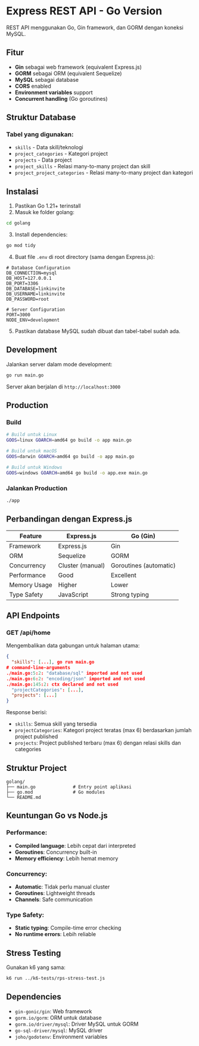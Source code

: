 # Express REST API - Go Version

REST API menggunakan Go, Gin framework, dan GORM dengan koneksi MySQL.

## Fitur

- **Gin** sebagai web framework (equivalent Express.js)
- **GORM** sebagai ORM (equivalent Sequelize)
- **MySQL** sebagai database
- **CORS** enabled
- **Environment variables** support
- **Concurrent handling** (Go goroutines)

## Struktur Database

### Tabel yang digunakan:
- `skills` - Data skill/teknologi
- `project_categories` - Kategori project
- `projects` - Data project
- `project_skills` - Relasi many-to-many project dan skill
- `project_project_categories` - Relasi many-to-many project dan kategori

## Instalasi

1. Pastikan Go 1.21+ terinstall
2. Masuk ke folder golang:
```bash
cd golang
```

3. Install dependencies:
```bash
go mod tidy
```

4. Buat file `.env` di root directory (sama dengan Express.js):
```env
# Database Configuration
DB_CONNECTION=mysql
DB_HOST=127.0.0.1
DB_PORT=3306
DB_DATABASE=linkinvite
DB_USERNAME=linkinvite
DB_PASSWORD=root

# Server Configuration
PORT=3000
NODE_ENV=development
```

5. Pastikan database MySQL sudah dibuat dan tabel-tabel sudah ada.

## Development

Jalankan server dalam mode development:

```bash
go run main.go
```

Server akan berjalan di `http://localhost:3000`

## Production

### Build

```bash
# Build untuk Linux
GOOS=linux GOARCH=amd64 go build -o app main.go

# Build untuk macOS
GOOS=darwin GOARCH=amd64 go build -o app main.go

# Build untuk Windows
GOOS=windows GOARCH=amd64 go build -o app.exe main.go
```

### Jalankan Production

```bash
./app
```

## Perbandingan dengan Express.js

| Feature | Express.js | Go (Gin) |
|---------|------------|----------|
| Framework | Express.js | Gin |
| ORM | Sequelize | GORM |
| Concurrency | Cluster (manual) | Goroutines (automatic) |
| Performance | Good | Excellent |
| Memory Usage | Higher | Lower |
| Type Safety | JavaScript | Strong typing |

## API Endpoints

### GET /api/home
Mengembalikan data gabungan untuk halaman utama:

```json
{
  "skills": [...], go run main.go 
# command-line-arguments
./main.go:5:2: "database/sql" imported and not used
./main.go:6:2: "encoding/json" imported and not used
./main.go:145:2: ctx declared and not used
  "projectCategories": [...],
  "projects": [...]
}
```

Response berisi:
- `skills`: Semua skill yang tersedia
- `projectCategories`: Kategori project teratas (max 6) berdasarkan jumlah project published
- `projects`: Project published terbaru (max 6) dengan relasi skills dan categories

## Struktur Project

```
golang/
├── main.go              # Entry point aplikasi
├── go.mod               # Go modules
└── README.md
```

## Keuntungan Go vs Node.js

### **Performance:**
- **Compiled language**: Lebih cepat dari interpreted
- **Goroutines**: Concurrency built-in
- **Memory efficiency**: Lebih hemat memory

### **Concurrency:**
- **Automatic**: Tidak perlu manual cluster
- **Goroutines**: Lightweight threads
- **Channels**: Safe communication

### **Type Safety:**
- **Static typing**: Compile-time error checking
- **No runtime errors**: Lebih reliable

## Stress Testing

Gunakan k6 yang sama:

```bash
k6 run ../k6-tests/rps-stress-test.js
```

## Dependencies

- `gin-gonic/gin`: Web framework
- `gorm.io/gorm`: ORM untuk database
- `gorm.io/driver/mysql`: Driver MySQL untuk GORM
- `go-sql-driver/mysql`: MySQL driver
- `joho/godotenv`: Environment variables 